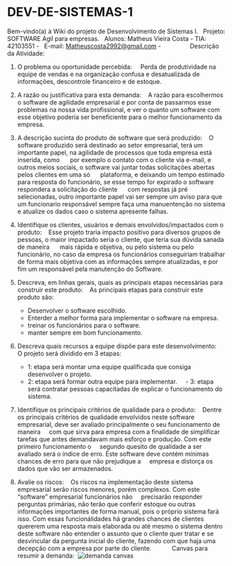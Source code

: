 # DEV-DE-SISTEMAS-1
Bem-vindo(a) à Wiki do projeto de Desenvolvimento de Sistemas I.
 
Projeto: SOFTWARE Agil para empresas.
 
Alunos:  Matheus Vieira Costa - 
TIA: 42103551 - 
 
E-mail: Matheuscosta2992@gmail.com -              
 
Descrição da Atividade: 
1. O problema ou oportunidade percebida:
    Perda de produtividade na equipe de vendas e na organização confusa e desatualizada de informações, descontrole financeiro e de estoque.
2. A razão ou justificativa para esta demanda:
   A razão para escolhermos o software de agilidade empresarial e por conta de passarmos esse problemas na nossa vida profissional, e ver o quanto um software com      esse objetivo poderia ser beneficiente para o melhor funcionamento da empresa.
3. A descrição sucinta do produto de software que será produzido:
   O software produzido será destinado ao setor empresarial, terá um importante papel, na agilidade de processos que toda empresa está inserida, como 
    por exemplo o contato com o cliente via e-mail, e outros meios sociais, o software vai juntar todas solicitações abertas pelos clientes em uma só 
    plataforma, e deixando um tempo estimado para resposta do funcionário, se esse tempo for expirado o software respondera a solicitação do cliente 
    com respostas já pré selecionadas, outro importante papel vai ser sempre um aviso para que um funcionario responsável sempre faça uma manuentenção no sistema e     atualize os dados caso o sistema apresente falhas. 
4. Identifique os clientes, usuários e demais envolvidos/impactados com o produto:
    Esse projeto traria impacto positivo para diversos grupos de pessoas, o maior impactado seria o cliente, que teria sua dúvida sanada de maneira 
    mais rápida e objetiva, ou pelo sistema ou pelo funcionário, no caso da empresa os funcionários conseguiriam trabalhar de forma mais objetiva com as informações     sempre atualizadas, e por fim um responsável pela manutenção do Software.
   
5. Descreva, em linhas gerais, quais as principais etapas necessárias para construir este produto:
   As principais etapas para construir este produto são:
   - Desenvolver o software escolhido.
   - Enterder a melhor forma para implementar o software na empresa.
   - treinar os funcionários para o software.
   - manter sempre em  bom funcionamento.

6. Descreva quais recursos a equipe dispõe para este desenvolvimento:
    O projeto será dividido em 3 etapas: 
    - 1: etapa será montar uma equipe qualificada que consiga desenvolver o projeto.
    - 2: etapa será formar outra equipe para implementar.
    - 3: etapa será contratar pessoas capacitadas de explicar o funcionamento do sistema.
 
7. Identifique os principais critérios de qualidade para o produto:
   Dentre os principais critérios de qualidade envolvidos neste software empresarial, deve ser avaliado principalmente o seu funcionamento de maneira 
   com que sirva para empresa com a finalidade de simplificar tarefas que antes demandavam mais esforço e produção. Com este primeiro funcionamento o 
   segundo quesito de qualidade a ser avaliado será o índice de erro. Este software deve contém mínimas chances de erro para que não prejudique a 
   empresa e distorça os dados que vão ser armazenados.
 
8. Avalie os riscos:
   Os riscos na implementação deste sistema empresarial serão riscos menores, porém complexos. Com este “software” empresarial funcionários não 
   precisarão responder perguntas primárias, não terão que conferir estoque ou outras informações importantes de forma manual, pois o próprio sistema fará isso. Com    essas funcionálidades há grandes chances de clientes quererem uma resposta mais elaborada ou até mesmo o sistema dentro deste software não entender o assunto que    o cliente quer tratar e se desvincular da pergunta inicial do cliente, fazendo com que haja uma decepção com a empresa por parte do cliente.
    
 
    Canvas para resumir a demanda: 
![demanda canvas](https://user-images.githubusercontent.com/106284190/190225211-40bab37b-ad80-4c65-8d5c-63ccd5d52066.png)
 

